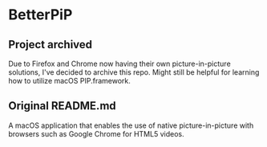 # BetterPiP

## Project archived
Due to Firefox and Chrome now having their own picture-in-picture solutions, I've decided to archive this repo. Might still be helpful for learning how to utilize macOS PIP.framework.

## Original README.md
A macOS application that enables the use of native picture-in-picture with browsers such as Google Chrome for HTML5 videos.
